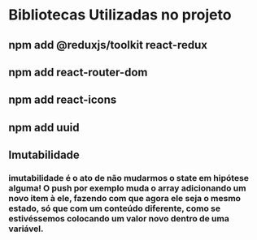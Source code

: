# Bibliotecas Utilizadas no projeto
## npm add @reduxjs/toolkit react-redux
## npm add react-router-dom
## npm add react-icons
##  npm add uuid
## Imutabilidade
###  imutabilidade é o ato de não mudarmos o state em hipótese alguma! O push por exemplo muda o array adicionando um novo item à ele, fazendo com que agora ele seja o mesmo estado, só que com um conteúdo diferente, como se estivéssemos colocando um valor novo dentro de uma variável.
